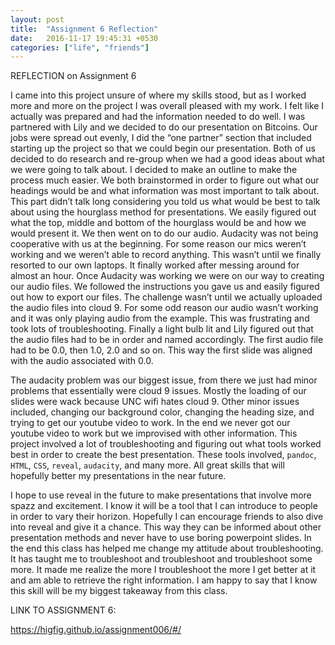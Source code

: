 ```yaml
---
layout: post
title:  "Assignment 6 Reflection"
date:   2016-11-17 19:45:31 +0530
categories: ["life", "friends"]
---
```


REFLECTION on Assignment 6

I came into this project unsure of where my skills stood, but as I worked more and more on the project I was overall pleased with my work. I felt like I actually was prepared and had the information needed to do well. I was partnered with Lily and we decided to do our presentation on Bitcoins. Our jobs were spread out evenly, I did the “one partner” section that included starting up the project so that we could begin our presentation. Both of us decided to do research and re-group when we had a good ideas about what we were going to talk about. I decided to make an outline to make the process much easier. We both brainstormed in order to figure out what our headings would be and what information was most important to talk about. This part didn’t talk long considering you told us what would be best to talk about using the hourglass method for presentations. We easily figured out what the top, middle and bottom of the hourglass would be and how we would present it. We then went on to do our audio. Audacity was not being cooperative with us at the beginning. For some reason our mics weren’t working and we weren’t able to record anything. This wasn’t until we finally resorted to our own laptops. It finally worked after messing around for almost an hour. Once Audacity was working we were on our way to creating our audio files. We followed the instructions you gave us and easily figured out how to export our files. The challenge wasn’t until we actually uploaded the audio files into cloud 9. For some odd reason our audio wasn’t working and it was only playing audio from the example. This was frustrating and took lots of troubleshooting. Finally a light bulb lit and Lily figured out that the audio files had to be in order and named accordingly. The first audio file had to be 0.0, then 1.0, 2.0 and so on. This way the first slide was aligned with the audio associated with 0.0. 

The audacity problem was our biggest issue, from there we just had minor problems that essentially were cloud 9 issues. Mostly the loading of our slides were wack because UNC wifi hates cloud 9. Other minor issues included, changing our background color, changing the heading size, and trying to get our youtube video to work. In the end we never got our youtube video to work but we improvised with other information. This project involved a lot of troubleshooting and figuring out what tools worked best in order to create the best presentation. These tools involved, `pandoc`, `HTML`, `CSS`, `reveal`, `audacity`, and many more. All great skills that will hopefully better my presentations in the near future.  

I hope to use reveal in the future to make presentations that involve more spazz and excitement. I know it will be a tool that I can introduce to people in order to vary their horizon. Hopefully I can encourage friends to also dive into reveal and give it a chance. This way they can be informed about other presentation methods and never have to use boring powerpoint slides. In the end this class has helped me change my attitude about troubleshooting. It has taught me to troubleshoot and troubleshoot and troubleshoot some more. It made me realize the more I troubleshoot the more I get better at it and am able to retrieve the right information. I am happy to say that I know this skill will be my biggest takeaway from this class. 


LINK TO ASSIGNMENT 6:

https://higfig.github.io/assignment006/#/